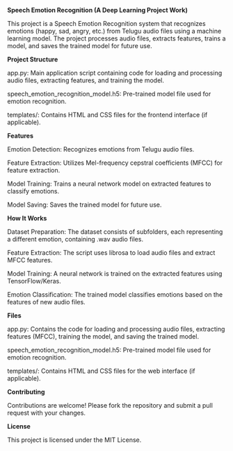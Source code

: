 __Speech Emotion Recognition  (A Deep Learning Project Work)__

This project is a Speech Emotion Recognition system that recognizes emotions (happy, sad, angry, etc.) from Telugu audio files using a machine learning model. The project processes audio files, extracts features, trains a model, and saves the trained model for future use.

__Project Structure__


app.py: Main application script containing code for loading and processing audio files, extracting features, and training the model.

speech_emotion_recognition_model.h5: Pre-trained model file used for emotion recognition.

templates/: Contains HTML and CSS files for the frontend interface (if applicable).

__Features__

Emotion Detection: Recognizes emotions from Telugu audio files.

Feature Extraction: Utilizes Mel-frequency cepstral coefficients (MFCC) for feature extraction.

Model Training: Trains a neural network model on extracted features to classify emotions.

Model Saving: Saves the trained model for future use.

__How It Works__

Dataset Preparation: The dataset consists of subfolders, each representing a different emotion, containing .wav audio files.

Feature Extraction: The script uses librosa to load audio files and extract MFCC features.

Model Training: A neural network is trained on the extracted features using TensorFlow/Keras.

Emotion Classification: The trained model classifies emotions based on the features of new audio files.

__Files__

app.py: Contains the code for loading and processing audio files, extracting features (MFCC), training the model, and saving the trained model.

speech_emotion_recognition_model.h5: Pre-trained model file used for emotion recognition.

templates/: Contains HTML and CSS files for the web interface (if applicable).

__Contributing__

Contributions are welcome! Please fork the repository and submit a pull request with your changes.

__License__

This project is licensed under the MIT License.
